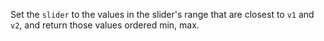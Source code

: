 Set the `slider` to the values in the slider's range that are closest to `v1` and `v2`, and return those values ordered min, max.
